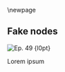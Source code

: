 \newpage
## Fake nodes


![Ep. 49 {l0pt}](qr/49.png)

Lorem ipsum

<!--
Chaincode podcast that also covers this attack: https://podcast.chaincode.com/2021/10/26/pieter-wuille-amiti-uttarwar-p2p.html
Paper that describes attack and speculates about reason: https://arxiv.org/abs/2108.00815
Bitcoin Talk thread noticing attack: https://bitcointalk.org/index.php?topic=5348856.0
Pull request that mitigates the attack: https://github.com/bitcoin/bitcoin/pull/22387
Explanation of ADDR message: https://developer.bitcoin.org/reference/p2p_networking.html#addr
-->

<!--
Aaron started the episode by saying we were scraping the bottom of possible subjects
to cover, but then I offer a different spin. That's where the transcript starts:
-->

<!--

Sjors:
Did you know that Bitcoin was attacked?

Aaron:
Oh, that's a much better angle.

Sjors:
And that the media is hiding this from us because they haven't been talking about it. It's a cover up.

Aaron:
Yeah. We have a-

Sjors:
We're going to bring the truth.

Aaron:
We're going to bring you the truth on this episode on the attack that was happening on Bitcoin, it was the attack of the fake peers.

Sjors:
The attack of the fake peers, yes.

Aaron:
It almost sounds like a movie title even.

Sjors:
Yeah. I mean there's David Gerard's book, you know, Attack of the 50 Foot Blockchain, but this is the attack of the fake peers, yep.

Aaron:
All right, so Sjors, I think I'm just going to give you the stage on this one. What was the attack? What is that attack of the fake peers? What happened, Sjors?

Sjors:
Well, it was a cold day in July. No. So somewhere in July.

Aaron:
So it must have been in the Netherlands if it was cold.

Sjors:
Exactly. Somewhere in July, what people started noticing, people who are running nodes, is that sort of random people were connecting to them. Now, of course this happens all the time, but these random people that were connecting to them would connect to them and then send, I think it was 500 messages and each of those 500 messages would contain 10 addresses that were supposed to represent other nodes in the network. And that's quite unusual.

Aaron:
Yeah, so when you say addresses, you mean IP addresses in this context?

Sjors:
Yes, that's right. So they would connect you and say, hey did you know about these 10 IP addresses? And did you know about these 10 IP addresses? And they would just do that 500 times and then they would disconnect. And that's a bit weird.

Aaron:
Yeah, so maybe before we move on, we should take a small step back, which is we discussed this in previous episodes. You are our library guy. So maybe you know which episodes these were, but we discussed in previous episodes how nodes essentially bootstrap to the network. That is how do Bitcoin nodes find other Bitcoin nodes, right?

Sjors:
Yeah. We discussed it in episode 13 and we talked about, yeah, so the node starts up and it usually looks at a DNS seed, say hey, tell me something. If there's like five or six DNS seeds of people who are... It's not really trusted, but it is definitely not untrusted either. They get a list of nodes to connect to and then your node will just randomly try a couple and others and others.

Aaron:
Yeah, and now you're using the word node, but these are also IP addresses, right?

Sjors:
Yes.

Aaron:
Yeah. So you start with a small group of IP addresses and then from there, the nodes you connect to, they will share more IP addresses of other nodes with you and that's how you connect to more nodes and that's sort of how the network forms, right? So there are messages between nodes sharing IP addresses about other nodes.

Sjors:
That's right. Yeah.

Aaron:
Right. And it's these messages that you just explained were being spoofed. Is that the right way to put it?

Sjors:
Well the messages are real, but the contents was nonsense. So, indeed, a node would connect you and they would send you a bunch of addresses, but it turns out those addresses were just random numbers. So an IP address is just a number, but one to 255 and then another number one to 255, et cetera. Four numbers usually with IPv4. And yeah, those numbers were just randomly generated. So if you were to map them out, you would see they were all over the spectrum and that's not actually what the internet looks like because a lot of IP addresses are not used at all. And so it included IP addresses that just cannot exist.

Sjors:
So clearly they were artificial IP addresses and the problem with that is that then the odds of there actually being a node there is not that good, right? Because if you're just making up a random IP address, then there might not be a node there. The whole point of gossiping the nodes is that you get actual nodes. Because you could just try random IP addresses yourself if you wanted to.

Aaron:
Right. So there were nodes on the network that were sharing random IP addresses with other nodes on the network. And that's what we're defining as an attack here because the IP addresses that they were sharing were just random numbers and they didn't actually point you to a real Bitcoin node, right?

Sjors:
Yeah. And apparently according to the people who did some research on it, it happened on a fairly large scale. So, these people were connecting to lots and lots and lots of nodes in the network. At least to the nodes that are listening because one of the things is if you're starting a node, you might not be listening to the outside world. It depends. Especially if you're behind a router, it's not always the case. But if your node is listening to the outside world, then what it does is it actually tells its peers its own IP address. So, the first time you connect to another node, you're saying, hey, by the way this is my IP address, please spread the word.

Aaron:
Do you say it's yours? Or do you just give an IP address that is yours?

Sjors:
I think you just give one.

Aaron:
Right.

Sjors:
And the other node doesn't really know. But you can give up to 10 and that's kind of the mechanism that this attack is exploiting is kind of saying, hello, here's 10 IP addresses and the usual assumption is if that's a new node then, you know, the first one is probably that node. So they were kind of abusing the way that nodes used to introduce themselves to the network because once your address has been gossiped around, then people can connect to you and give you good stuff.

Aaron:
All right. So I'm running a listening node. I don't think I actually am, but as a matter of example, Sjors, I'm running a listening node.

Sjors:
Yep.

Aaron:
Now, there is this other node that we just explained that is sharing random IP addresses. So it's sharing that with my node and we just defined this as an attack. Why are we defining this as an attack? What's the problem for me or for my nodes? How am I a victim of what's going on?

Sjors:
Well, it's not a big problem for your node in reality. So, it's kind of a mild attack you could say, at least in terms of, it's not an attack that would kill your node in any way. It would just get these IP addresses and then, you know, we talked about in earlier episodes, I think anyway, when a node gets a list of IP addresses, it puts them in a bunch of buckets and shuffles them around and makes sure that it doesn't listen too much to the same source. And so, you already have lots of IP addresses from earlier from honest nodes. So most likely it won't bother you too much. You might connect to a few nodes that don't exist, you know, you're just wasting some of your time, but not a huge amount.

Aaron:
But I would connect to these IP addresses?

Sjors:
Eventually yes.

Aaron:
Or would my node just notice that these aren't nodes and just disconnect immediately?

Sjors:
Well, but that process takes time, right?

Aaron:
Okay yeah. That's what I'm asking, yeah.

Sjors:
Your node is keeping a list of IP addresses that it could potentially connect to if it needs more connections.

Aaron:
Got it. So basically-

Sjors:
And then it will go through that list that is a useless list basically.

Aaron:
Right. So it's wasting some of my resources? It's wasting some of my resources because my node is storing IP addresses that aren't real Bitcoin node IP addresses. So I guess that's a little bit of waste there. And then once in a while, I'll try to connect with the node and that's a little bit of bandwidth waste and that's sort of it?

Sjors:
Yeah. So, at the individual level this is not really, you know, you could call it an attack. It's like a kid throwing a little pebble at you. You could tell the kid, hey you're attacking me and you could shoot the kid, but usually we just keep walking.

Aaron:
Got it.

Sjors:
And nobody noticed it, right? Most people who are not actively looking at their node would have not even known that this attack happened. So that's good.

Aaron:
So then why would an attack, I think that's the next question, why would an attacker even bother then? Because clearly someone was bothering to do that. So what is the potential benefit of this type of attack?

Sjors:
So there's two people who wrote a paper, Matthias Gutmann and Max Baumstark link to it in the show nodes from, I believe, the Council Institute of Technology. And the department is the Institute of Information Security and Dependability. And I guess that might give a little hint.

Sjors:
So what they're guessing is that this attacker was not so much trying to destroy the network as they were trying to map the network to get a sense of how well nodes are connected to each other. And the reason they can do that is because when you receive these 10 IP addresses, you will forward some of them to some of your peers, but not all of them. So you get some exponential decay where you sent them to your neighbors and their neighbors send some of them to their neighbors. And so if you're the attacker and you're also just running regular nodes, then eventually you'll hear some of the echo of your own attack, basically, because your peers will eventually relay it back to you. And by looking at this echo, you can determine a little bit of what the network looks like, the shape of it, how well connected it is, how robust it is.

Aaron:
Right. So, in the same way that individual transactions, for example, make their way through the network by nodes forwarding the transaction to other nodes. They are also forwarding these IP addresses to other nodes. So if you keep track of how the IP addresses are shared over the network, you learn something about how nodes connect to each other, which nodes connect to each other, in what order they connect to each other, that kind of stuff?

Sjors:
Roughly. Though, not precisely.

Aaron:
Yeah and you can potentially use that to analyze the actual transactions as well? So if you want to learn something about where transactions originate, for example.

Sjors:
I don't think you can with this type of attack, that's at least what I've been told. But at least you can get a general sense of the shape, or maybe the robustness of the network. So, that's useful information if you want to attack in the future perhaps. Or, you know, more likely my guess would be maybe it was just research people doing research, right? Some academic research, trying to find out what the network looks like.

Aaron:
Right.

Sjors:
And maybe they will publish a paper next year.

Aaron:
Right. So, what it does is it helps you map the network and for whatever reason you want to do that, we don't know that, but it helps you map the network, it helps you figure out who's connecting to who?

Sjors:
Yeah, but there are some defense mechanisms in nodes already to make it not too easy to use this information. So, for example, one thing is if you're telling a node a bunch of IP addresses, it's not immediately going to connect to all of them because that would be kind of obvious. And it doesn't relay all of them and there is some time delay in when it relays some of them. So, it makes it very difficult to say specifically which node connects to which node connects to which node.

Aaron:
And are these defense mechanisms specifically for this type of attack then?

Sjors:
That's my guess, but I'm not sure.

Aaron:
And have they've been in Bitcoin Core for a long time or are they new?

Sjors:
I think they get incrementally added. I guess when people do these types of attacks, then people like Greg Maxwell and Pieter Wuille will look at it and be like, well maybe we can add this little defense.

Aaron:
Ah, I see. So, these are attacks that have been happening more often over the past couple of years?

Sjors:
I think so. Not this specific type of attack.

Aaron:
But these general types of IP sharing attacks?

Sjors:
I think just probing the network in weird ways.

Aaron:
Right.

Sjors:
But it's not really my area of expertise so I can't really tell much more about that than this vague answer that I just gave you that it does seem that people are probing the Bitcoin network.

Aaron:
Fair enough.

Sjors:
Often probably just for research, but who knows, you know, there might be some evil army out there that's looking for a way.

Aaron:
So, is there a solution, is there a definitive solution? Is this even a concern that developers feel deserves a solution?

Sjors:
So, there is indeed a counter measure that's been added.

Aaron:
This was already-

Sjors:
Like you said it wasn't a... Yeah, so that's kind of the cliffhanger we can end on but first let me explain what the counter measure is.

Sjors:
The counter measure basically says that normally when people are acting nice, they will connect to you and they'll send you one IP address, namely their own and then occasionally they'll send you some other IP addresses, but not very frequently. And the people have measured the average speed. I think it's once every 20 seconds on average or something like that. And so the is defense mechanism-

Aaron:
Once in every 20 seconds an average node will share an IP address with a peer?

Sjors:
Yeah. It might be a different number but anyway, there's some average number.

Aaron:
Something in that ballpark?

Sjors:
Yeah. And so you can use that by introducing sort of a rate limiter. So a rate limiter basically says, okay, when a new node connects to me, I'll allow it to send me one address immediately and then I'm going to allow it every 20 seconds up to one address. So it just tracks how many seconds have gone by, and if it's sending too many addresses, it'll just ignore the new ones that will go over this rate limit. So you don't get punished for it, but this way when somebody connects to you and send a fire hose of addresses to you, you just ignore all of them.

Aaron:
Right.

Sjors:
Except the first one. Now, there are cases when nodes actually want to receive addresses from their peer and there's a special message from that. So, if somebody connects to you and you say, please tell me addresses, give me up to a thousand, then of course you will not rate limit the response. You'll make sure that they can actually give you those addresses, but if it's unsolicited, then you rate limit it.

Aaron:
Sure, so it's rate limited unless you override that limit.

Sjors:
Yeah.

Aaron:
Simple enough.

Sjors:
And that pretty much gets rid of this attack. Now, the interesting part is that apparently this-

Aaron:
Is the cliffhanger?

Sjors:
This is the cliffhanger.

Aaron:
Nice.

Sjors:
This fix was added before the attack happened. A few weeks before, or even just one week before.

Aaron:
So the fix was added in Bitcoin Core?

Sjors:
Yeah. So not released, it was just in the... No, it wasn't even wasn't even merch. So it was an open pool request.

Aaron:
Right.

Sjors:
So that means a proposed change to Bitcoin Core. And it was open, and then I think a week later or so that attack happened and it was then merged like a couple weeks later, but it's been released now in version 22.0.

Aaron:
Right. So the problem was anticipated, a solution was developed and before the solution was actually deployed, the problem was abused.

Sjors:
Yeah. So it almost sounds like somebody saw the solution and thought maybe I can do this attack. Right? Or perhaps somebody was already planning this attack and then thought, oh shit, I better do it now because it won't be possible anymore soon.

Aaron:
Yeah that's an interesting point about open source development in general. Now, this is a very innocent example, but we've seen other examples of this. I remember, you know, back in the Bitcoin Unlimited days, if you remember that, where they had this alternative implementation that had a bug in it, and then it was basically the bug was fixed, but before the fix was deployed, the bug was-

Sjors:
It was exploited by somebody, yeah.

Aaron:
Exploited and it brought down all the Bitcoin Unlimited nodes at that time.

Sjors:
Yeah, so around 2013 on Bitcoin something similar didn't happen, but could have happened where I think the OpenSSL library basically was made stricter in its software by saying, okay, the signatures have to be, I don't know, some positive number or not a negative number. Some constraints on the signatures was made because otherwise OpenSSL would be unpredictable or something like that. And it was presented as just a nice cleanup software, but it was actually also a patch for a security vulnerability where somebody could have posted a slightly different kind of signature and caused a fork because some nodes would accept it and other nodes would not accept it.

Aaron:
This is a very interesting problem. I think it has happened a few times before, and it seems like the overall solution from Bitcoin Core developers is to pretend that it's not a big deal until people have actually downloaded and used the software, and then later they'll reveal that it was actually a much bigger problem that they-

Sjors:
At least in those examples, that that seems to have happened, yeah. And that's of course not ideal because in open source development, you want to be very transparent about things you're changing because, you know, if you're being not transparent about fixing a critical bug, then maybe you're also not transparent about adding inflation. Right? So, it's a delicate balance.

Aaron:
Well, that's another example actually. There was also the inflation bug a couple years ago and that was another example where the fix was presented as something very unimportant.

Sjors:
Well no, it was presented as important, but it was not the full truth. It was presented as this will crash your node this bug, and we fixed a bug that can crash your node. And that was true, it could crash your node, but it could also create inflation. Which was a bit more important and that was of course not announced.

Aaron:
Yeah.

Sjors:
Because somebody could have done that in that window of opportunity.

Aaron:
It's an interesting problem. Anyways, back to the fake peers attack. The fake peers attack happened as we discussed after a fix was actually written but not deployed yet. But now the fix is deployed. It was deployed in Bitcoin Core 22?

Sjors:
Yeah, so anybody's who is running Bitcoin Core 22 won't have this problem and anybody who doesn't still doesn't really have the problem.

Aaron:
Got it. I think that covers it all, Sjors, for now.

Sjors:
I think so too. So in that case, thank you for listening to Bitcoin Explained.

Aaron:
There you go.

-->
